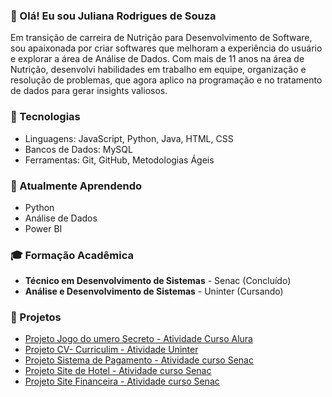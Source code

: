 ### 👋 Olá! Eu sou Juliana Rodrigues de Souza

Em transição de carreira de Nutrição para Desenvolvimento de Software, sou apaixonada por criar softwares que melhoram a experiência do usuário e explorar a área de Análise de Dados. Com mais de 11 anos na área de Nutrição, desenvolvi habilidades em trabalho em equipe, organização e resolução de problemas, que agora aplico na programação e no tratamento de dados para gerar insights valiosos.

### 🚀 Tecnologias
- Linguagens: JavaScript, Python, Java, HTML, CSS
- Bancos de Dados: MySQL
- Ferramentas: Git, GitHub, Metodologias Ágeis

### 🌱 Atualmente Aprendendo
- Python 
- Análise de Dados
- Power BI

### 🎓 Formação Acadêmica
- **Técnico em Desenvolvimento de Sistemas** - Senac (Concluído)
- **Análise e Desenvolvimento de Sistemas** - Uninter (Cursando)

### 💼 Projetos
- [Projeto Jogo do umero Secreto - Atividade Curso Alura](https://jogo-sepia-xi.vercel.app/)
- [Projeto CV- Curriculim - Atividade Uninter](https://jursouza.github.io)
- [Projeto Sistema de Pagamento - Atividade curso Senac](https://pagamento-bavarois-4b9517.netlify.app/)
- [Projeto Site de Hotel - Atividade curso Senac](https://hotel-valkyrie-ac26b2.netlify.app/)
- [Projeto Site Financeira - Atividade curso Senac](https://financeira-druid-9e319c.netlify.app/)
